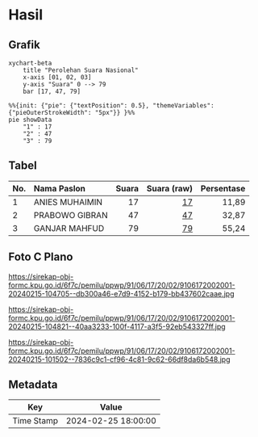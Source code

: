 # Hasil

## Grafik

```mermaid
xychart-beta
    title "Perolehan Suara Nasional"
    x-axis [01, 02, 03]
    y-axis "Suara" 0 --> 79
    bar [17, 47, 79]
```

```mermaid
%%{init: {"pie": {"textPosition": 0.5}, "themeVariables": {"pieOuterStrokeWidth": "5px"}} }%%
pie showData
    "1" : 17
    "2" : 47
    "3" : 79
```

## Tabel

| No. | Nama Paslon    | Suara | Suara (raw) | Persentase |
|:--- |:-------------- | -----:| -----------:| ----------:|
| 1   | ANIES MUHAIMIN | 17    | [17][p-1]   | 11,89      |
| 2   | PRABOWO GIBRAN | 47    | [47][p-2]   | 32,87      |
| 3   | GANJAR MAHFUD  | 79    | [79][p-3]   | 55,24      |


[p-1]: https://github.com/gigit-pemilu/pemilu-2024/blob/main/pilpres/hitung-suara/sub/91-papua/sub/06-biak-numfor/sub/17-orkeri/sub/2002-yenbepon/sub/001-tps/sub/paslon-1.txt
[p-2]: https://github.com/gigit-pemilu/pemilu-2024/blob/main/pilpres/hitung-suara/sub/91-papua/sub/06-biak-numfor/sub/17-orkeri/sub/2002-yenbepon/sub/001-tps/sub/paslon-2.txt
[p-3]: https://github.com/gigit-pemilu/pemilu-2024/blob/main/pilpres/hitung-suara/sub/91-papua/sub/06-biak-numfor/sub/17-orkeri/sub/2002-yenbepon/sub/001-tps/sub/paslon-3.txt

## Foto C Plano

https://sirekap-obj-formc.kpu.go.id/6f7c/pemilu/ppwp/91/06/17/20/02/9106172002001-20240215-104705--db300a46-e7d9-4152-b179-bb437602caae.jpg

https://sirekap-obj-formc.kpu.go.id/6f7c/pemilu/ppwp/91/06/17/20/02/9106172002001-20240215-104821--40aa3233-100f-4117-a3f5-92eb543327ff.jpg

https://sirekap-obj-formc.kpu.go.id/6f7c/pemilu/ppwp/91/06/17/20/02/9106172002001-20240215-101502--7836c9c1-cf96-4c81-9c62-66df8da6b548.jpg


## Metadata

| Key        | Value               |
| ---------- | ------------------- |
| Time Stamp | 2024-02-25 18:00:00 |



